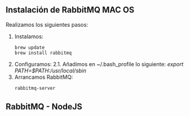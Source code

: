 ## Instalación de RabbitMQ MAC OS

Realizamos los siguientes pasos:
1. Instalamos:
    ~~~
    brew update
    brew install rabbitmq
    ~~~
2. Configuramos:
    2.1. Añadimos en ~/.bash_profile lo siguiente: *export PATH=$PATH:/usr/local/sbin*
3. Arrancamos RabbitMQ:
    ~~~
    rabbitmq-server
    ~~~

## RabbitMQ - NodeJS


